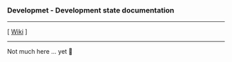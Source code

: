 ### Developmet - Development state documentation
---

[ [Wiki](../../README.md) ]

---
Not much here ... yet 🤔